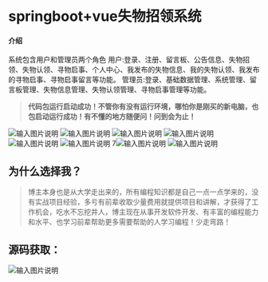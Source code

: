 # springboot+vue失物招领系统

#### 介绍

系统包含用户和管理员两个角色
用户:登录、注册、留言板、公告信息、失物招领、失物认领、寻物启事、个人中心、我发布的失物信息、我的失物认领、我发布的寻物启事、寻物启事留言等功能。
管理员:登录、基础数据管理、系统管理、留言板管理、失物信息管理、失物认领管理、寻物启事管理等功能。

>**代码包运行启动成功！不管你有没有运行环境，哪怕你是刚买的新电脑，也包启动运行成功！有不懂的地方随便问！问到会为止！**

![输入图片说明](image.png)
![输入图片说明](image2.png)
![输入图片说明](image3.png)
![输入图片说明](image4.png)
![输入图片说明](image5.png)
![输入图片说明](image6.png)
7![输入图片说明](image7.png)
![输入图片说明](image8.png)

## 为什么选择我？

> 博主本身也是从大学走出来的，所有编程知识都是自己一点一点学来的，没有实战项目经验，多亏有前辈收取少量费用就提供项目和讲解，才获得了工作机会，吃水不忘挖井人，博主现在从事开发软件开发、有丰富的编程能力和水平、也学习前辈帮助更多需要帮助的人学习编程！少走弯路！

## 源码获取：
![输入图片说明](%E5%BE%AE%E4%BF%A1%E5%9B%BE%E7%89%87_20241218164848.jpg)
